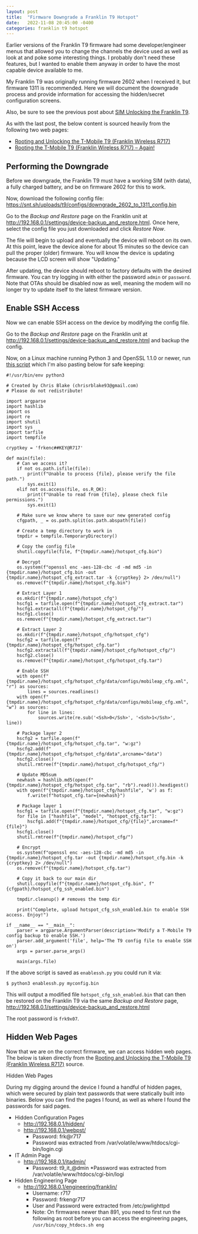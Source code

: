 ```yaml
---
layout: post
title:  "Firmware Downgrade a Franklin T9 Hotspot"
date:   2022-11-08 20:45:00 -0400
categories: franklin t9 hotspot
---
```


Earlier versions of the Franklin T9 firmware had some developer/engineer menus that allowed you to change the channels the device used as well as look at and poke some interesting things. I probably don't need these features, but I wanted to enable them anyway in order to have the most capable device available to me.

My Franklin T9 was originally running firmware 2602 when I received it, but firmware 1311 is recommended. Here we will document the downgrade process and provide information for accessing the hidden/secret configuration screens.

Also, be sure to see the previous post about [SIM Unlocking the Franklin T9](./2022-11-08-sim-unlock-a-franklin-t9-hotspot.md).

As with the last post, the below content is sourced heavily from the following two web pages:
* [Rooting and Unlocking the T-Mobile T9 (Franklin Wireless R717)](https://snt.sh/2020/09/rooting-the-t-mobile-t9-franklin-wireless-r717/) 
* [Rooting the T-Mobile T9 (Franklin Wireless R717) – Again!](https://snt.sh/2021/09/rooting-the-t-mobile-t9-franklin-wireless-r717-again/)

## Performing the Downgrade

Before we downgrade, the Franklin T9 must have a working SIM (with data), a fully charged battery, and be on firmware 2602 for this to work.

Now, download the following config file: https://snt.sh/uploads/t9/configs/downgrade_2602_to_1311_config.bin

Go to the *Backup and Restore* page on the Franklin unit at http://192.168.0.1/settings/device-backup_and_restore.html. Once here, select the config file you just downloaded and click *Restore Now*. 

The file will begin to upload and eventually the device will reboot on its own. At this point, leave the device alone for about 15 minutes so the device can pull the proper (older) firmware. You will know the device is updating because the LCD screen will show "Updating." 

After updating, the device should reboot to factory defaults with the desired firmware. You can try logging in with either the password `admin` or `password`. Note that OTAs should be disabled now as well, meaning the modem will no longer try to update itself to the latest firmware version.

## Enable SSH Access

Now we can enable SSH access on the device by modifying the config file.

Go to the *Backup and Restore* page on the Franklin unit at http://192.168.0.1/settings/device-backup_and_restore.html and backup the config.

Now, on a Linux machine running Python 3 and OpenSSL 1.1.0 or newer, run [this script](https://gist.github.com/riptidewave93/ad135229b0f0939da7bd223d7f723528) which I'm also pasting below for safe keeping:

```
#!/usr/bin/env python3

# Created by Chris Blake (chrisrblake93@gmail.com)
# Please do not redistribute!

import argparse
import hashlib
import os
import re
import shutil
import sys
import tarfile
import tempfile

cryptkey = 'frkenc##KEY@R717'

def main(file):
    # Can we access it?
    if not os.path.isfile(file):
        print(f"Unable to process {file}, please verify the file path.")
        sys.exit(1)
    elif not os.access(file, os.R_OK):
        print(f"Unable to read from {file}, please check file permissions.")
        sys.exit(1)

    # Make sure we know where to save our new generated config
    cfgpath, _ = os.path.split(os.path.abspath(file))

    # Create a temp directory to work in
    tmpdir = tempfile.TemporaryDirectory()

    # Copy the config file
    shutil.copyfile(file, f"{tmpdir.name}/hotspot_cfg.bin")

    # Decrypt
    os.system(f"openssl enc -aes-128-cbc -d -md md5 -in {tmpdir.name}/hotspot_cfg.bin -out {tmpdir.name}/hotspot_cfg_extract.tar -k {cryptkey} 2> /dev/null")
    os.remove(f"{tmpdir.name}/hotspot_cfg.bin")

    # Extract Layer 1
    os.mkdir(f"{tmpdir.name}/hotspot_cfg")
    hscfg1 = tarfile.open(f"{tmpdir.name}/hotspot_cfg_extract.tar")
    hscfg1.extractall(f"{tmpdir.name}/hotspot_cfg/")
    hscfg1.close()
    os.remove(f"{tmpdir.name}/hotspot_cfg_extract.tar")

    # Extract Layer 2
    os.mkdir(f"{tmpdir.name}/hotspot_cfg/hotspot_cfg")
    hscfg2 = tarfile.open(f"{tmpdir.name}/hotspot_cfg/hotspot_cfg.tar")
    hscfg2.extractall(f"{tmpdir.name}/hotspot_cfg/hotspot_cfg/")
    hscfg2.close()
    os.remove(f"{tmpdir.name}/hotspot_cfg/hotspot_cfg.tar")

    # Enable SSH
    with open(f"{tmpdir.name}/hotspot_cfg/hotspot_cfg/data/configs/mobileap_cfg.xml", "r") as sources:
        lines = sources.readlines()
    with open(f"{tmpdir.name}/hotspot_cfg/hotspot_cfg/data/configs/mobileap_cfg.xml", "w") as sources:
        for line in lines:
            sources.write(re.sub('<Ssh>0</Ssh>', '<Ssh>1</Ssh>', line))

    # Package layer 2
    hscfg2 = tarfile.open(f"{tmpdir.name}/hotspot_cfg/hotspot_cfg.tar", "w:gz")
    hscfg2.add(f"{tmpdir.name}/hotspot_cfg/hotspot_cfg/data",arcname="data")
    hscfg2.close()
    shutil.rmtree(f"{tmpdir.name}/hotspot_cfg/hotspot_cfg/")

    # Update MD5sum
    newhash = hashlib.md5(open(f"{tmpdir.name}/hotspot_cfg/hotspot_cfg.tar", "rb").read()).hexdigest()
    with open(f"{tmpdir.name}/hotspot_cfg/hashfile", 'w') as f:
        f.write(f"hotspot_cfg.tar={newhash}")

    # Package layer 1
    hscfg1 = tarfile.open(f"{tmpdir.name}/hotspot_cfg.tar", "w:gz")
    for file in ["hashfile", "model", "hotspot_cfg.tar"]:
        hscfg1.add(f"{tmpdir.name}/hotspot_cfg/{file}",arcname=f"{file}")
    hscfg1.close()
    shutil.rmtree(f"{tmpdir.name}/hotspot_cfg/")

    # Encrypt
    os.system(f"openssl enc -aes-128-cbc -md md5 -in {tmpdir.name}/hotspot_cfg.tar -out {tmpdir.name}/hotspot_cfg.bin -k {cryptkey} 2> /dev/null")
    os.remove(f"{tmpdir.name}/hotspot_cfg.tar")

    # Copy it back to our main dir
    shutil.copyfile(f"{tmpdir.name}/hotspot_cfg.bin", f"{cfgpath}/hotspot_cfg_ssh_enabled.bin")

    tmpdir.cleanup() # removes the temp dir

    print("Complete, upload hotspot_cfg_ssh_enabled.bin to enable SSH access. Enjoy!")

if __name__ == "__main__":
    parser = argparse.ArgumentParser(description='Modify a T-Mobile T9 config backup to enable SSH.')
    parser.add_argument('file', help='The T9 config file to enable SSH on')
    args = parser.parse_args()

    main(args.file)
```

If the above script is saved as `enablessh.py` you could run it via:

```
$ python3 enablessh.py myconfig.bin
```

This will output a modified file `hotspot_cfg_ssh_enabled.bin` that can then be restored on the Franklin T9 via the same *Backup and Restore* page, http://192.168.0.1/settings/device-backup_and_restore.html

The root password is `frk9x07`.

## Hidden Web Pages

Now that we are on the correct firmware, we can access hidden web pages. The below is taken directly from the [Rooting and Unlocking the T-Mobile T9 (Franklin Wireless R717)](https://snt.sh/2020/09/rooting-the-t-mobile-t9-franklin-wireless-r717/) source.

Hidden Web Pages

During my digging around the device I found a handful of hidden pages, which were secured by plain text passwords that were statically built into binaries. Below you can find the pages I found, as well as where I found the passwords for said pages.

* Hidden Configuration Pages
  - http://192.168.0.1/hidden/
  - http://192.168.0.1/webpst/
    * Password: frk@r717
	* Password was extracted from /var/volatile/www/htdocs/cgi-bin/login.cgi
* IT Admin Page
  - http://192.168.0.1/itadmin/
    * Password: t9_it_@dmin
    *Password was extracted from /var/volatile/www/htdocs/cgi-bin/logi
* Hidden Engineering Page
  - http://192.168.0.1/engineering/franklin/
    * Username: r717
    * Password: frkengr717
    * User and Password were extracted from /etc/pwlighttpd
    * Note: On firmwares newer than 891, you need to first run the following as root before you can access the engineering pages, `/usr/bin/copy_htdocs.sh eng`
